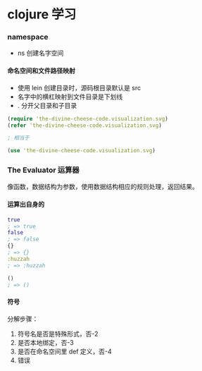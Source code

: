 # clojure 学习

### namespace
* ns 创建名字空间
#### 命名空间和文件路径映射

* 使用 lein 创建目录时，源码根目录默认是 src
* 名字中的横杠映射到文件目录是下划线
* . 分开父目录和子目录

```clojure
(require 'the-divine-cheese-code.visualization.svg)
(refer 'the-divine-cheese-code.visualization.svg)

; 相当于

(use 'the-divine-cheese-code.visualization.svg)
```

### The Evaluator 运算器

像函数，数据结构为参数，使用数据结构相应的规则处理，返回结果。

#### 运算出自身的

```clojure
true
; => true
false
; => false
{}
; => {}
:huzzah
; => :huzzah

()
; => ()
```

#### 符号

分解步骤：

1. 符号名是否是特殊形式，否-2
2. 是否本地绑定，否-3
3. 是否在命名空间里 def 定义，否-4
4. 错误

